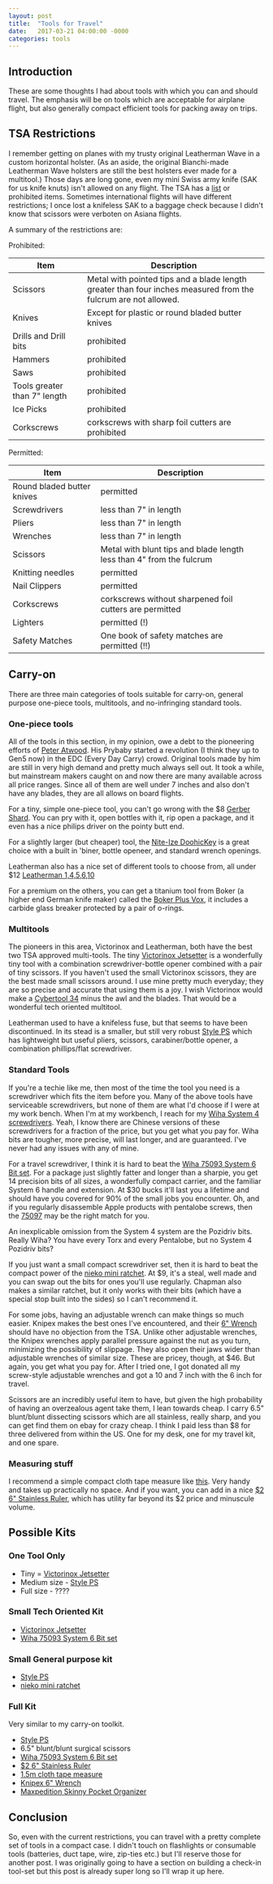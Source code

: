 ```yaml
---
layout: post
title:  "Tools for Travel"
date:   2017-03-21 04:00:00 -0000
categories: tools
---
```


## Introduction

These are some thoughts I had about tools with which you can and should travel.
The emphasis will be on tools which are acceptable for airplane flight, but also generally compact efficient tools for packing away on trips.

## TSA Restrictions

I remember getting on planes with my trusty original Leatherman Wave in a custom horizontal holster.
(As an aside, the original Bianchi-made Leatherman Wave holsters are still the best holsters ever made for a multitool.)
Those days are long gone, even my mini Swiss army knife (SAK for us knife knuts) isn't allowed on any flight.
The TSA has a [list](https://www.tsa.gov/travel/security-screening/prohibited-items) or prohibited items.
Sometimes international flights will have different restrictions;
I once lost a knifeless SAK to a baggage check because I didn't know that scissors were verboten on Asiana flights.

A summary of the restrictions are:

Prohibited:

Item  | Description  
 --- | --- 
Scissors | Metal with pointed tips and a blade length greater than four inches measured from the fulcrum are not allowed.
Knives | Except for plastic or round bladed butter knives
Drills and Drill bits | prohibited
Hammers | prohibited
Saws | prohibited
Tools greater than 7" length | prohibited
Ice Picks | prohibited
Corkscrews | corkscrews with sharp foil cutters are prohibited

Permitted:

Item | Description
--- | ---
Round bladed butter knives | permitted
Screwdrivers | less than 7" in length
Pliers | less than 7" in length
Wrenches | less than 7" in length
Scissors | Metal with blunt tips and blade length less than 4" from the fulcrum
Knitting needles | permitted
Nail Clippers | permitted
Corkscrews | corkscrews without sharpened foil cutters are permitted
Lighters | permitted (!)
Safety Matches | One book of safety matches are permitted (!!)

## Carry-on

There are three main categories of tools suitable for carry-on, general purpose
one-piece tools, multitools, and no-infringing standard tools.

### One-piece tools

All of the tools in this section, in my opinion, owe a debt to the pioneering efforts of [Peter Atwood](http://atwoodknives.blogspot.com).
His Prybaby started a revolution (I think they up to Gen5 now) in the EDC (Every Day Carry) crowd.
Original tools made by him are still in very high demand and pretty much always sell out.
It took a while, but mainstream makers caught on and now there are many available across all price ranges.
Since all of them are well under 7 inches and also don't have any blades, they are all allows on board flights.

For a tiny, simple one-piece tool, you can't go wrong with the $8 [Gerber Shard](http://amzn.to/2n21drQ).
You can pry with it, open bottles with it, rip open a package, and it even has a nice philips driver on the pointy butt end.

For a slightly larger (but cheaper) tool, the [Nite-Ize DoohicKey](http://amzn.to/2ng7qT3) is a great choice with a built in 'biner, bottle openeer, and standard wrench openings.

Leatherman also has a nice set of different tools to choose from, all under $12 [Leatherman 1,4,5,6,10](http://amzn.to/2ngfymC)

For a premium on the others, you can get a titanium tool from Boker (a higher end German knife maker) called the [Boker Plus Vox](http://amzn.to/2n1Sd63), it includes a carbide glass breaker protected by a pair of o-rings.

### Multitools

The pioneers in this area, Victorinox and Leatherman, both have the best two TSA approved multi-tools.
The tiny [Victorinox Jetsetter](http://amzn.to/2n21bjr) is a wonderfully tiny tool with a combination screwdriver-bottle opener combined with a pair of tiny scissors.
If you haven't used the small Victorinox scissors, they are the best made small scissors around.
I use mine pretty much everyday; they are so precise and accurate that using them is a joy.
I wish Victorinox would make a [Cybertool 34](http://amzn.to/2nglgVl) minus the awl and the blades. That would be a wonderful tech oriented multitool.

Leatherman used to have a knifeless fuse, but that seems to have been discontinued. In its stead is a smaller, but still very robust [Style PS](http://amzn.to/2n2co3O) which has lightweight but useful pliers, scissors, carabiner/bottle opener, a combination phillips/flat screwdriver.

### Standard Tools

If you're a techie like me, then most of the time the tool you need is a screwdriver which fits the item before you.
Many of the above tools have serviceable screwdrivers, but none of them are what I'd choose if I were at my work bench.
When I'm at my workbench, I reach for my [Wiha System 4 screwdrivers](http://amzn.to/2n26LSW).
Yeah, I know there are Chinese versions of these screwdrivers for a fraction of the price, but you get what you pay for.
Wiha bits are tougher, more precise, will last longer, and are guaranteed.
I've never had any issues with any of mine.

For a travel screwdriver, I think it is hard to beat the [Wiha 75093 System 6 Bit set](http://amzn.to/2nXWXbR).
For a package just slightly fatter and longer than a sharpie, you get 14 precision bits of all sizes, a wonderfully compact carrier, and the familiar System 6 handle and extension.
At $30 bucks it'll last you a lifetime and should have you covered for 90% of the small jobs you encounter.
Oh, and if you regularly disassemble Apple products with pentalobe screws, then the [75097](http://amzn.to/2n2glFH) may be the right match for you.

An inexplicable omission from the System 4 system are the Pozidriv bits. Really Wiha? You have every Torx and every Pentalobe, but no System 4 Pozidriv bits?

If you just want a small compact screwdriver set, then it is hard to beat the compact power of the [nieko mini ratchet](http://amzn.to/2n1xh0p).
At $9, it's a steal, well made and you can swap out the bits for ones you'll use regularly.
Chapman also makes a similar ratchet, but it only works with their bits (which have a special stop built into the sides) so I can't recommend it.

For some jobs, having an adjustable wrench can make things so much easier.
Knipex makes the best ones I've encountered, and their [6" Wrench](http://amzn.to/2ngmoZk) should have no objection from the TSA.
Unlike other adjustable wrenches, the Knipex wrenches apply parallel pressure against the nut as you turn, minimizing the possibility of slippage.
They also open their jaws wider than adjustable wrenches of similar size.
These are pricey, though, at $46.
But again, you get what you pay for.
After I tried one, I got donated all my screw-style adjustable wrenches and got a 10 and 7 inch with the 6 inch for travel.

Scissors are an incredibly useful item to have, but given the high probability of having an overzealous agent take them, I lean towards cheap.
I carry 6.5" blunt/blunt dissecting scissors which are all stainless, really sharp, and you can get find them on ebay for crazy cheap.
I think I paid less than $8 for three delivered from within the US.
One for my desk, one for my travel kit, and one spare.

### Measuring stuff

I recommend a simple compact cloth tape measure like [this](http://amzn.to/2mmXS9K).
Very handy and takes up practically no space. 
And if you want, you can add in a nice [$2 6" Stainless Ruler](http://amzn.to/2nEzd0G), which has utility far beyond its $2 price and minuscule volume.

## Possible Kits

### One Tool Only

  - Tiny = [Victorinox Jetsetter](http://amzn.to/2n21bjr)
  - Medium size - [Style PS](http://amzn.to/2n2co3O)
  - Full size - ????

### Small Tech Oriented Kit

  - [Victorinox Jetsetter](http://amzn.to/2n21bjr)
  - [Wiha 75093 System 6 Bit set](http://amzn.to/2nXWXbR)

### Small General purpose kit

  - [Style PS](http://amzn.to/2n2co3O)
  - [nieko mini ratchet](http://amzn.to/2n1xh0p)

### Full Kit

Very similar to my carry-on toolkit.

  - [Style PS](http://amzn.to/2n2co3O)
  - 6.5" blunt/blunt surgical scissors
  - [Wiha 75093 System 6 Bit set](http://amzn.to/2nXWXbR)
  - [$2 6" Stainless Ruler](http://amzn.to/2nEzd0G)
  - [1.5m cloth tape measure](http://amzn.to/2mmXS9K)
  - [Knipex 6" Wrench](http://amzn.to/2ngmoZk)
  - [Maxpedition Skinny Pocket Organizer](http://amzn.to/2nub3W9)

## Conclusion

So, even with the current restrictions, you can travel with a pretty complete set of tools in a compact case.
I didn't touch on flashlights or consumable tools (batteries, duct tape, wire, zip-ties etc.) but I'll reserve those for another post.
I was originally going to have a section on building a check-in tool-set but this post is already super long so I'll wrap it up here.
